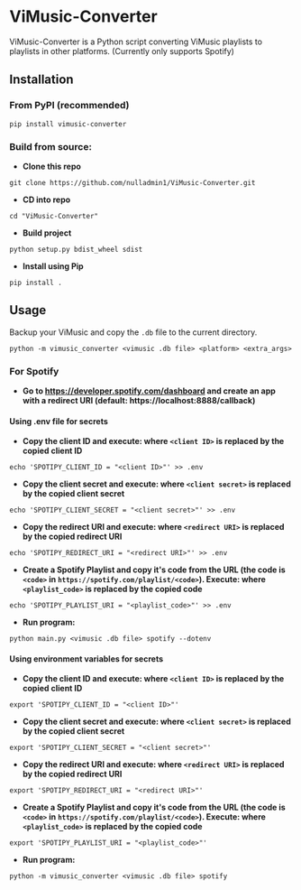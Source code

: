 # ViMusic-Converter
ViMusic-Converter is a Python script converting ViMusic playlists to playlists in other platforms. (Currently only supports Spotify)

## Installation
### From PyPI (recommended)

```
pip install vimusic-converter
```
### Build from source:

* **Clone this repo**
```
git clone https://github.com/nulladmin1/ViMusic-Converter.git
````
* **CD into repo**
```
cd "ViMusic-Converter"
```
* **Build project**
```
python setup.py bdist_wheel sdist
```
* **Install using Pip**
```
pip install .
```

## Usage
Backup your ViMusic and copy the `.db` file to the current directory.
```
python -m vimusic_converter <vimusic .db file> <platform> <extra_args>
```
### For Spotify

* **Go to https://developer.spotify.com/dashboard and create an app with a redirect URI (default: https://localhost:8888/callback)**

#### Using .env file for secrets
* **Copy the client ID and execute: where `<client ID>` is replaced by the copied client ID**
```
echo 'SPOTIPY_CLIENT_ID = "<client ID>"' >> .env
```
* **Copy the client secret and execute: where `<client secret>` is replaced by the copied client secret**
```
echo 'SPOTIPY_CLIENT_SECRET = "<client secret>"' >> .env
```
* **Copy the redirect URI and execute: where `<redirect URI>` is replaced by the copied redirect URI**
```
echo 'SPOTIPY_REDIRECT_URI = "<redirect URI>"' >> .env
```
* **Create a Spotify Playlist and copy it's code from the URL (the code is `<code>` in `https://spotify.com/playlist/<code>`). Execute: where `<playlist_code>` is replaced by the copied code**
```
echo 'SPOTIPY_PLAYLIST_URI = "<playlist_code>"' >> .env
```
* **Run program:**
```
python main.py <vimusic .db file> spotify --dotenv
```


#### Using environment variables for secrets
* **Copy the client ID and execute: where `<client ID>` is replaced by the copied client ID**
```
export 'SPOTIPY_CLIENT_ID = "<client ID>"'
```
* **Copy the client secret and execute: where `<client secret>` is replaced by the copied client secret**
```
export 'SPOTIPY_CLIENT_SECRET = "<client secret>"'
```
* **Copy the redirect URI and execute: where `<redirect URI>` is replaced by the copied redirect URI**
```
export 'SPOTIPY_REDIRECT_URI = "<redirect URI>"'
```
* **Create a Spotify Playlist and copy it's code from the URL (the code is `<code>` in `https://spotify.com/playlist/<code>`). Execute: where `<playlist_code>` is replaced by the copied code**
```
export 'SPOTIPY_PLAYLIST_URI = "<playlist_code>"'
```
* **Run program:**
```
python -m vimusic_converter <vimusic .db file> spotify
```
